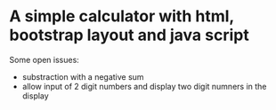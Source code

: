 #  A simple calculator with html, bootstrap layout and java script
Some open issues: 
- substraction with a negative sum
- allow input of 2 digit numbers and display two digit numners in the display 
